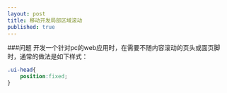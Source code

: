 ```yaml
---
layout: post
title: 移动开发局部区域滚动
published: true
---
```

###问题
开发一个针对pc的web应用时，在需要不随内容滚动的页头或面页脚时，通常的做法是如下样式：
```css
.ui-head{
	position:fixed;
}
```






















